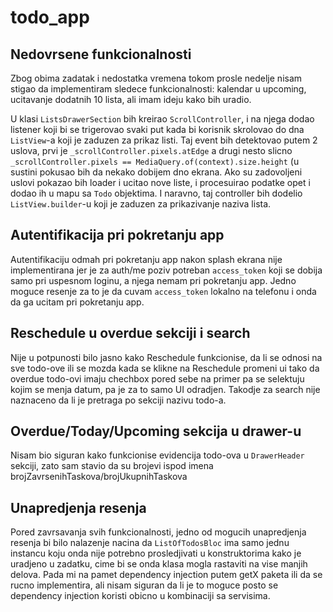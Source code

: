 # todo_app

## Nedovrsene funkcionalnosti

Zbog obima zadatak i nedostatka vremena tokom prosle nedelje nisam stigao da implementiram sledece funkcionalnosti: kalendar u upcoming, ucitavanje dodatnih 10 lista, ali imam ideju kako bih uradio.

U klasi `ListsDrawerSection` bih kreirao `ScrollController`, i na njega dodao listener koji bi se trigerovao svaki put kada bi korisnik skrolovao do dna `ListView`-a koji je zaduzen za prikaz listi. Taj event bih detektovao putem 2 uslova, prvi je `_scrollController.pixels.atEdge` a drugi nesto slicno `_scrollController.pixels == MediaQuery.of(context).size.height` (u sustini pokusao bih da nekako dobijem dno ekrana. Ako su zadovoljeni uslovi pokazao bih loader i ucitao nove liste, i procesuirao podatke opet i dodao ih u mapu sa `Todo` objektima. I naravno, taj controller bih dodelio `ListView.builder`-u koji je zaduzen za prikazivanje naziva lista.

## Autentifikacija pri pokretanju app

Autentifikaciju odmah pri pokretanju app nakon splash ekrana nije implementirana jer je za auth/me poziv potreban `access_token` koji se dobija samo pri uspesnom loginu, a njega nemam pri pokretanju app. Jedno moguce resenje za to je da cuvam `access_token` lokalno na telefonu i onda da ga ucitam pri pokretanju app.

## Reschedule u overdue sekciji i search 

Nije u potpunosti bilo jasno kako Reschedule funkcionise, da li se odnosi na sve todo-ove ili se mozda kada se klikne na Reschedule promeni ui tako da overdue todo-ovi imaju chechbox pored sebe na primer pa se selektuju kojim se menja datum, pa je za to samo UI odradjen. Takodje za search nije naznaceno da li je pretraga po sekciji nazivu todo-a.

## Overdue/Today/Upcoming sekcija u drawer-u

Nisam bio siguran kako funkcionise evidencija todo-ova u `DrawerHeader` sekciji, zato sam stavio da su brojevi ispod imena brojZavrsenihTaskova/brojUkupnihTaskova

## Unapredjenja resenja

Pored zavrsavanja svih funkcionalnosti, jedno od mogucih unapredjenja resenja bi bilo nalazenje nacina da `ListOfTodosBloc` ima samo jednu instancu koju onda nije potrebno prosledjivati u konstruktorima kako je uradjeno u zadatku, cime bi se onda klasa mogla rastaviti na vise manjih delova. Pada mi na pamet dependency injection putem getX paketa ili da se rucno implementira, ali nisam siguran da li je to moguce posto se dependency injection koristi obicno u kombinaciji sa servisima. 
